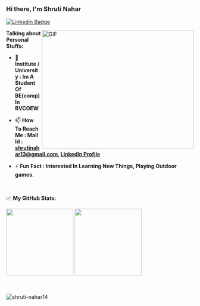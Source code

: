 

### Hi there, I'm <a> Shruti Nahar </a>

[![Linkedin Badge](https://img.shields.io/badge/-LinkedIn-0e76a8?style=flat-square&logo=Linkedin&logoColor=white)](https://linkedin.com/in/shruti-nahar-70a917213/)


<img align="right" alt="GIF" src="https://github.com/shrutinahar14/shrutinahar14/blob/main/coding.gif?raw=true" width="408" height="318" />
  

**Talking about Personal Stuffs:**
- 📄 **Institute / University : Im A Student Of BE(comp) In BVCOEW**

- 📫 **How To Reach Me : Mail Id : shrutinahar13@gmail.com, [LinkedIn Profile](https://linkedin.com/in/shruti-nahar-70a917213/)**

- ⚡ **Fun Fact : Interested In Learning New Things,  Playing Outdoor games.**
</br>




📈 **My GitHub Stats:**

<p>
  <img height="180em" src="https://github-readme-stats.vercel.app/api?username=shruti-nahar14&show_icons=true&hide_border=true&&count_private=true&include_all_commits=true" />
  <img height="180em" src="https://github-readme-stats.vercel.app/api/top-langs/?username=shruti-nahar14&exclude_repo=KNN-Image-Classification&show_icons=true&hide_border=true&layout=compact&langs_count=8"/>
</p>

<br><p><img align="center" src="https://github-readme-streak-stats.herokuapp.com/?user=shruti-nahar14&" alt="shruti-nahar14" /></p><br>
